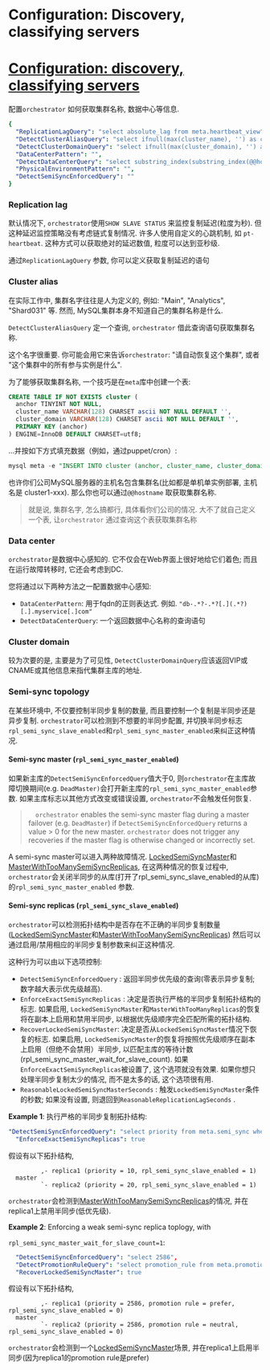 # Configuration: Discovery, classifying servers
# [Configuration: discovery, classifying servers](https://github.com/openark/orchestrator/blob/master/docs/configuration-discovery-classifying.md)
配置`orchestrator` 如何获取集群名称, 数据中心等信息.

```yaml
{
  "ReplicationLagQuery": "select absolute_lag from meta.heartbeat_view",
  "DetectClusterAliasQuery": "select ifnull(max(cluster_name), '') as cluster_alias from meta.cluster where anchor=1",
  "DetectClusterDomainQuery": "select ifnull(max(cluster_domain), '') as cluster_domain from meta.cluster where anchor=1",
  "DataCenterPattern": "",
  "DetectDataCenterQuery": "select substring_index(substring_index(@@hostname, '-',3), '-', -1) as dc",
  "PhysicalEnvironmentPattern": "",
  "DetectSemiSyncEnforcedQuery": ""
}
```
### Replication lag
默认情况下, `orchestrator`使用`SHOW SLAVE STATUS` 来监控复制延迟(粒度为秒). 但这种延迟监控策略没有考虑链式复制情况. 许多人使用自定义的心跳机制, 如 `pt-heartbeat`. 这种方式可以获取绝对的延迟数值, 粒度可以达到亚秒级.

通过`ReplicationLagQuery` 参数, 你可以定义获取复制延迟的语句

### Cluster alias
在实际工作中, 集群名字往往是人为定义的, 例如:  "Main", "Analytics", "Shard031" 等. 然而, MySQL集群本身不知道自己的集群名称是什么.

`DetectClusterAliasQuery` 定一个查询, `orchestrator` 借此查询语句获取集群名称.

这个名字很重要. 你可能会用它来告诉`orchestrator`: "请自动恢复这个集群", 或者 "这个集群中的所有参与实例是什么".

为了能够获取集群名称, 一个技巧是在`meta`库中创建一个表:

```sql
CREATE TABLE IF NOT EXISTS cluster (
  anchor TINYINT NOT NULL,
  cluster_name VARCHAR(128) CHARSET ascii NOT NULL DEFAULT '',
  cluster_domain VARCHAR(128) CHARSET ascii NOT NULL DEFAULT '',
  PRIMARY KEY (anchor)
) ENGINE=InnoDB DEFAULT CHARSET=utf8;
```
...并按如下方式填充数据（例如，通过puppet/cron）:

```sql
mysql meta -e "INSERT INTO cluster (anchor, cluster_name, cluster_domain) VALUES (1, '${cluster_name}', '${cluster_domain}') ON DUPLICATE KEY UPDATE cluster_name=VALUES(cluster_name), cluster_domain=VALUES(cluster_domain)"
```
也许你们公司MySQL服务器的主机名包含集群名(比如都是单机单实例部署, 主机名是 cluster1-xxx). 那么你也可以通过`@@hostname` 取获取集群名称.

> 就是说, 集群名字, 怎么搞都行, 具体看你们公司的情况. 大不了就自己定义一个表, 让`orchestrator` 通过查询这个表获取集群名称

### Data center
`orchestrator`是数据中心感知的. 它不仅会在Web界面上很好地给它们着色; 而且在运行故障转移时, 它还会考虑到DC.

您将通过以下两种方法之一配置数据中心感知:

* `DataCenterPattern`: 用于fqdn的正则表达式. 例如. `"db-.*?-.*?[.](.*?)[.].myservice[.]com"`
* `DetectDataCenterQuery`: 一个返回数据中心名称的查询语句

### Cluster domain
较为次要的是, 主要是为了可见性, `DetectClusterDomainQuery`应该返回VIP或CNAME或其他信息来指代集群主库的地址.

### Semi-sync topology
在某些环境中, 不仅要控制半同步复制的数量, 而且要控制一个复制是半同步还是异步复制. `orchestrator`可以检测到不想要的半同步配置, 并切换半同步标志`rpl_semi_sync_slave_enabled`和`rpl_semi_sync_master_enabled`来纠正这种情况.

#### Semi-sync master (`rpl_semi_sync_master_enabled`)
如果新主库的`DetectSemiSyncEnforcedQuery`值大于0, 则`orchestrator`在主库故障切换期间(e.g. `DeadMaster)`会打开新主库的`rpl_semi_sync_master_enabled`参数.  如果主库标志以其他方式改变或错误设置, `orchestrator`不会触发任何恢复.

>  `orchestrator` enables the semi-sync master flag during a master failover (e.g. `DeadMaster`) if `DetectSemiSyncEnforcedQuery` returns a value > 0 for the new master. `orchestrator` does not trigger any recoveries if the master flag is otherwise changed or incorrectly set.

A semi-sync master可以进入两种故障情况. [LockedSemiSyncMaster](https://github.com/Fanduzi/orchestrator-zh-doc/blob/master/Failure%20detection%20%26%20recovery/Failure%20detection.md#lockedsemisyncmaster)和[MasterWithTooManySemiSyncReplicas](https://github.com/Fanduzi/orchestrator-zh-doc/blob/master/Failure%20detection%20%26%20recovery/Failure%20detection.md#masterwithtoomanysemisyncreplicas), 在这两种情况的恢复过程中, `orchestrator`会关闭半同步的从库(打开了rpl\_semi\_sync\_slave\_enabled的从库)的`rpl_semi_sync_master_enabled` 参数.

#### Semi-sync replicas (`rpl_semi_sync_slave_enabled`)
`orchestrator`可以检测拓扑结构中是否存在不正确的半同步复制数量([LockedSemiSyncMaster](https://github.com/Fanduzi/orchestrator-zh-doc/blob/master/Failure%20detection%20%26%20recovery/Failure%20detection.md#lockedsemisyncmaster)和[MasterWithTooManySemiSyncReplicas](https://github.com/Fanduzi/orchestrator-zh-doc/blob/master/Failure%20detection%20%26%20recovery/Failure%20detection.md#masterwithtoomanysemisyncreplicas)) 然后可以通过启用/禁用相应的半同步复制参数来纠正这种情况.

这种行为可以由以下选项控制:

* `DetectSemiSyncEnforcedQuery` : 返回半同步优先级的查询(零表示异步复制; 数字越大表示优先级越高).
* `EnforceExactSemiSyncReplicas` : 决定是否执行严格的半同步复制拓扑结构的标志. 如果启用, `LockedSemiSyncMaster`和`MasterWithTooManyReplicas`的恢复将在副本上启用和禁用半同步, 以根据优先级顺序完全匹配所需的拓扑结构.
* `RecoverLockedSemiSyncMaster`: 决定是否从`LockedSemiSyncMaster`情况下恢复的标志. 如果启用, `LockedSemiSyncMaster`的恢复将按照优先级顺序在副本上启用（但绝不会禁用）半同步, 以匹配主库的等待计数(rpl\_semi\_sync\_master\_wait\_for\_slave\_count). 如果`EnforceExactSemiSyncReplicas`被设置了, 这个选项就没有效果. 如果你想只处理半同步复制太少的情况, 而不是太多的话, 这个选项很有用.
* `ReasonableLockedSemiSyncMasterSeconds` : 触发`LockedSemiSyncMaster`条件的秒数; 如果没有设置, 则退回到`ReasonableReplicationLagSeconds` .

**Example 1**: 执行严格的半同步复制拓扑结构:

```yaml
"DetectSemiSyncEnforcedQuery": "select priority from meta.semi_sync where cluster_member = @@hostname",
  "EnforceExactSemiSyncReplicas": true
```
假设有以下拓扑结构,

```Plain Text
         ,- replica1 (priority = 10, rpl_semi_sync_slave_enabled = 1)
  master
         `- replica2 (priority = 20, rpl_semi_sync_slave_enabled = 1)
```
`orchestrator`会检测到[MasterWithTooManySemiSyncReplicas](https://github.com/Fanduzi/orchestrator-zh-doc/blob/master/Failure%20detection%20%26%20recovery/Failure%20detection.md#masterwithtoomanysemisyncreplicas)的情况, 并在replica1上禁用半同步(低优先级).

**Example 2**: Enforcing a weak semi-sync replica toplogy, with

`rpl_semi_sync_master_wait_for_slave_count=1`:

```yaml
  "DetectSemiSyncEnforcedQuery": "select 2586",
  "DetectPromotionRuleQuery": "select promotion_rule from meta.promotion_rules where cluster_member = @@hostname",
  "RecoverLockedSemiSyncMaster": true
```
假设有以下拓扑结构,

```Plain Text
         ,- replica1 (priority = 2586, promotion rule = prefer, rpl_semi_sync_slave_enabled = 0)
  master
         `- replica2 (priority = 2586, promotion rule = neutral, rpl_semi_sync_slave_enabled = 0)
```
`orchestrator`会检测到一个[LockedSemiSyncMaster](https://github.com/Fanduzi/orchestrator-zh-doc/blob/master/Failure%20detection%20%26%20recovery/Failure%20detection.md#lockedsemisyncmaster)场景, 并在replica1上启用半同步(因为replica1的promotion rule是prefer)
